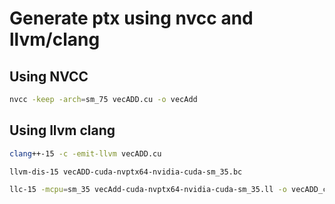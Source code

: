 # Generate ptx using nvcc and llvm/clang

## Using NVCC

```bash
nvcc -keep -arch=sm_75 vecADD.cu -o vecAdd
```

## Using llvm clang

```bash
clang++-15 -c -emit-llvm vecADD.cu

llvm-dis-15 vecADD-cuda-nvptx64-nvidia-cuda-sm_35.bc

llc-15 -mcpu=sm_35 vecAdd-cuda-nvptx64-nvidia-cuda-sm_35.ll -o vecADD_clang.ptx
```
